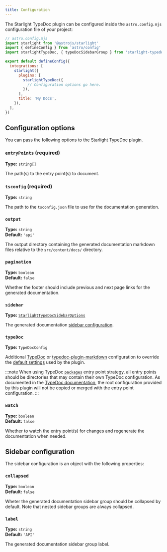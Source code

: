 ```yaml
---
title: Configuration
---
```


The Starlight TypeDoc plugin can be configured inside the `astro.config.mjs` configuration file of your project:

```js {11}
// astro.config.mjs
import starlight from '@astrojs/starlight'
import { defineConfig } from 'astro/config'
import starlightTypeDoc, { typeDocSidebarGroup } from 'starlight-typedoc'

export default defineConfig({
  integrations: [
    starlight({
      plugins: [
        starlightTypeDoc({
          // Configuration options go here.
        }),
      ],
      title: 'My Docs',
    }),
  ],
})
```

## Configuration options

You can pass the following options to the Starlight TypeDoc plugin.

### `entryPoints` (required)

**Type:** `string[]`

The path(s) to the entry point(s) to document.

### `tsconfig` (required)

**Type:** `string`

The path to the `tsconfig.json` file to use for the documentation generation.

### `output`

**Type:** `string`  
**Default:** `'api'`

The output directory containing the generated documentation markdown files relative to the `src/content/docs/` directory.

### `pagination`

**Type:** `boolean`  
**Default:** `false`

Whether the footer should include previous and next page links for the generated documentation.

### `sidebar`

**Type:** [`StarlightTypeDocSidebarOptions`](#sidebar-configuration)

The generated documentation [sidebar configuration](#sidebar-configuration).

### `typeDoc`

**Type:** `TypeDocConfig`

Additional [TypeDoc](https://typedoc.org/options) or [typedoc-plugin-markdown](https://github.com/tgreyuk/typedoc-plugin-markdown/blob/next/packages/typedoc-plugin-markdown/docs/usage/options.md) configuration to override the [default settings](https://github.com/HiDeoo/starlight-typedoc/blob/main/packages/starlight-typedoc/libs/typedoc.ts#L21-L28) used by the plugin.

:::note
When using TypeDoc [`packages`](https://typedoc.org/options/input/#packages) entry point strategy, all entry points should be directories that may contain their own TypeDoc configuration.
As documented in the [TypeDoc documentation](https://typedoc.org/options/input/#packages), the root configuration provided by this plugin will not be copied or merged with the entry point configuration.
:::

### `watch`

**Type:** `boolean`  
**Default:** `false`

Whether to watch the entry point(s) for changes and regenerate the documentation when needed.

## Sidebar configuration

The sidebar configuration is an object with the following properties:

### `collapsed`

**Type:** `boolean`  
**Default:** `false`

Wheter the generated documentation sidebar group should be collapsed by default.
Note that nested sidebar groups are always collapsed.

### `label`

**Type:** `string`  
**Default:** `'API'`

The generated documentation sidebar group label.
